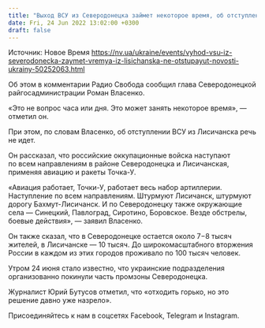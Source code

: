 ```yaml
---
title: "Выход ВСУ из Северодонецка займет некоторое время, об отступлении из Лисичанска пока речь не идет — глава РГА"
date: Fri, 24 Jun 2022 13:02:00 +0300
draft: false
---
```

Источник: Новое Время https://nv.ua/ukraine/events/vyhod-vsu-iz-severodonecka-zaymet-vremya-iz-lisichanska-ne-otstupayut-novosti-ukrainy-50252063.html


 Об этом в комментарии Радио Свобода сообщил глава Северодонецкой райгосадминистрации Роман Власенко.

«Это не вопрос часа или дня. Это может занять некоторое время», — отметил он.

При этом, по словам Власенко, об отступлении ВСУ из Лисичанска речь не идет.

Он рассказал, что российские оккупационные войска наступают по всем направлениям в районе Северодонецка и Лисичанская, применяя авиацию и ракеты Точка-У.

«Авиация работает, Точки-У, работает весь набор артиллерии. Наступление по всем направлениям. Штурмуют Лисичанск, штурмуют дорогу Бахмут-Лисичанск. И по Северодонецку также окружающие села — Синецкий, Павлоград, Сиротино, Боровское. Везде обстрелы, боевые действия», — заявил Власенко.

Он также сказал, что в Северодонецке остается около 7−8 тысяч жителей, в Лисичанске — 10 тысяч. До широкомасштабного вторжения России в каждом из этих городов проживало по 100 тысяч человек.

Утром 24 июня стало известно, что украинские подразделения организованно покинули часть промзоны Северодонецка.

Журналист Юрий Бутусов отметил, что «отходить горько, но это решение давно уже назрело».

Присоединяйтесь к нам в соцсетях Facebook, Telegram и Instagram.
